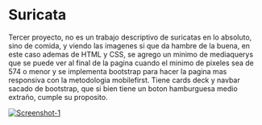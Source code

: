 # Suricata

Tercer proyecto, no es un trabajo descriptivo de suricatas en lo absoluto, sino de comida, y viendo las imagenes si que da hambre de la buena,
en este caso ademas de HTML y CSS, se agrego un minimo de mediaquerys que se puede ver al final de la pagina cuando el minimo de pixeles sea de 574 o menor
y se implementa bootstrap para hacer la pagina mas responsiva con la metodologia mobilefirst.
Tiene cards deck y navbar sacado de bootstrap, que si bien tiene un boton hamburguesa medio extraño, cumple su proposito.


<a href="https://danielecn.github.io/03Suricata/"><img src="https://i.ibb.co/C9djVDH/Screenshot-1.png" alt="Screenshot-1" border="0" /></a>
